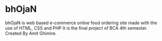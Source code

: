 # bhOjaN
bhOjaN is web based e-commerce online food ordering site made with the use of HTML, CSS and PHP
It is the final project of BCA 4th semester.
Created By Amit Ghimire.
